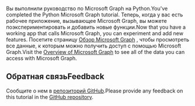 <!-- markdownlint-disable MD002 MD041 -->

<span data-ttu-id="3b00e-101">Вы выполнили руководство по Microsoft Graph на Python.</span><span class="sxs-lookup"><span data-stu-id="3b00e-101">You've completed the Python Microsoft Graph tutorial.</span></span> <span data-ttu-id="3b00e-102">Теперь, когда у вас есть рабочее приложение, вызывающее Microsoft Graph, вы можете поэкспериментировать и добавить новые функции.</span><span class="sxs-lookup"><span data-stu-id="3b00e-102">Now that you have a working app that calls Microsoft Graph, you can experiment and add new features.</span></span> <span data-ttu-id="3b00e-103">Посетите страницу [Обзор Microsoft Graph](/graph/overview) , чтобы просмотреть все данные, к которым можно получить доступ с помощью Microsoft Graph.</span><span class="sxs-lookup"><span data-stu-id="3b00e-103">Visit the [Overview of Microsoft Graph](/graph/overview) to see all of the data you can access with Microsoft Graph.</span></span>

## <a name="feedback"></a><span data-ttu-id="3b00e-104">Обратная связь</span><span class="sxs-lookup"><span data-stu-id="3b00e-104">Feedback</span></span>

<span data-ttu-id="3b00e-105">Сообщите о нем в [репозиторий GitHub](https://github.com/microsoftgraph/msgraph-training-pythondjangoapp).</span><span class="sxs-lookup"><span data-stu-id="3b00e-105">Please provide any feedback on this tutorial in the [GitHub repository](https://github.com/microsoftgraph/msgraph-training-pythondjangoapp).</span></span>
